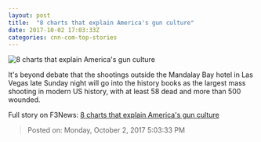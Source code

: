 ```yaml
---
layout: post
title:  "8 charts that explain America's gun culture"
date: 2017-10-02 17:03:33Z
categories: cnn-com-top-stories
---
```


![8 charts that explain America's gun culture](http://i2.cdn.cnn.com/cnnnext/dam/assets/171002154237-44-las-vegas-incident-1002-super-tease.jpg)

It's beyond debate that the shootings outside the Mandalay Bay hotel in Las Vegas late Sunday night will go into the history books as the largest mass shooting in modern US history, with at least 58 dead and more than 500 wounded.


Full story on F3News: [8 charts that explain America's gun culture](http://www.f3nws.com/n/QXxWhF)

> Posted on: Monday, October 2, 2017 5:03:33 PM
